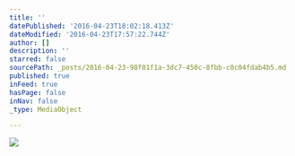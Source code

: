 ```yaml
---
title: ''
datePublished: '2016-04-23T18:02:18.413Z'
dateModified: '2016-04-23T17:57:22.744Z'
author: []
description: ''
starred: false
sourcePath: _posts/2016-04-23-98f01f1a-3dc7-450c-8fbb-c0c04fdab4b5.md
published: true
inFeed: true
hasPage: false
inNav: false
_type: MediaObject

---
```

![](https://the-grid-user-content.s3-us-west-2.amazonaws.com/c1125269-d622-478b-9c12-50d233b56269.jpg)